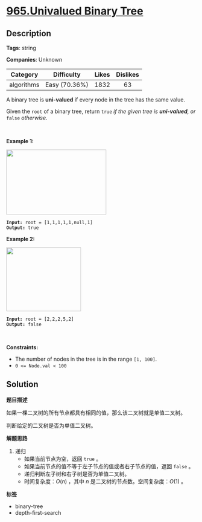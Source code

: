 # [965.Univalued Binary Tree](https://leetcode.com/problems/univalued-binary-tree/description/)

## Description

**Tags**: string

**Companies**: Unknown

|  Category  |  Difficulty   | Likes | Dislikes |
| :--------: | :-----------: | :---: | :------: |
| algorithms | Easy (70.36%) | 1832  |    63    |

<p>A binary tree is <strong>uni-valued</strong> if every node in the tree has the same value.</p>
<p>Given the <code>root</code> of a binary tree, return <code>true</code><em> if the given tree is <strong>uni-valued</strong>, or </em><code>false</code><em> otherwise.</em></p>
<p>&nbsp;</p>
<p><strong class="example">Example 1:</strong></p>
<img alt="" src="https://assets.leetcode.com/uploads/2018/12/28/unival_bst_1.png" style="width: 265px; height: 172px;" />
<pre><code><strong>Input:</strong> root = [1,1,1,1,1,null,1]
<strong>Output:</strong> true</code></pre>
<p><strong class="example">Example 2:</strong></p>
<img alt="" src="https://assets.leetcode.com/uploads/2018/12/28/unival_bst_2.png" style="width: 198px; height: 169px;" />
<pre><code><strong>Input:</strong> root = [2,2,2,5,2]
<strong>Output:</strong> false</code></pre>
<p>&nbsp;</p>
<p><strong>Constraints:</strong></p>
<ul>
  <li>The number of nodes in the tree is in the range <code>[1, 100]</code>.</li>
  <li><code>0 &lt;= Node.val &lt; 100</code></li>
</ul>

## Solution

**题目描述**

如果一棵二叉树的所有节点都具有相同的值，那么该二叉树就是单值二叉树。

判断给定的二叉树是否为单值二叉树。

**解题思路**

1. 递归
   - 如果当前节点为空，返回 `true` 。
   - 如果当前节点的值不等于左子节点的值或者右子节点的值，返回 `false` 。
   - 递归判断左子树和右子树是否为单值二叉树。
   - 时间复杂度：$O(n)$ ，其中 $n$ 是二叉树的节点数。空间复杂度：$O(1)$ 。

**标签**

- binary-tree
- depth-first-search
